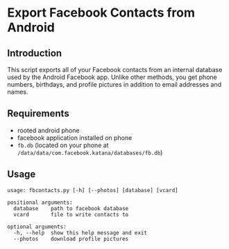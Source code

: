 # Export Facebook Contacts from Android #

## Introduction ##

This script exports all of your Facebook contacts from an internal
database used by the Android Facebook app. Unlike other methods,
you get phone numbers, birthdays, and profile pictures in addition 
to email addresses and names.

## Requirements ##

* rooted android phone 
* facebook application installed on phone 
* `fb.db` (located on your phone at `/data/data/com.facebook.katana/databases/fb.db`)

## Usage ##

	usage: fbcontacts.py [-h] [--photos] [database] [vcard]

	positional arguments:
	  database    path to facebook database 
	  vcard	      file to write contacts to

	optional arguments:
	  -h, --help  show this help message and exit 
	  --photos    download profile pictures
